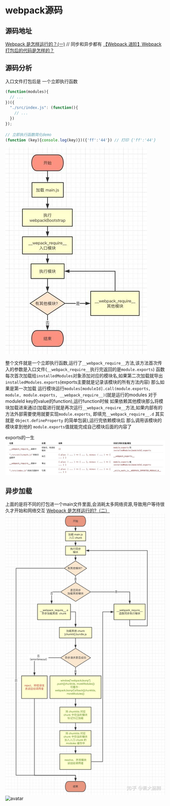 # webpack源码

## 源码地址

[Webpack 是怎样运行的？(一)](https://juejin.cn/post/6844903747508781069)
// 同步和异步都有
[【Webpack 进阶】Webpack 打包后的代码是怎样的？](https://juejin.cn/post/6937086236926410783)

## 源码分析

入口文件打包后是  一个立即执行函数

```js
(function(modules){
  // ...
})({
  "./src/index.js": (function(){
    // ...
  })
});

// 立即执行函数简化demo
(function (key){console.log(key)})({'ff':'44'}) // 打印 {'ff':'44'}
```

![avatar](源码流程.jpg)

整个文件就是一个立即执行函数,运行了`__webpack_require__`方法,该方法首次传入的参数是入口文件(`__webpack_require__`执行完返回的是`module.exports`)
函数每次首次加载给`installedModules`对象添加对应的模块名,如果第二次加载就导出`installedModules.exports`(exports主要就是记录该模块的所有方法内容)
那么如果是第一次加载 运行模块运行`modules[moduleId].call(module.exports, module, module.exports, __webpack_require__)`(就是运行的modules 对于moduleId key的value的function),运行function时候 如果依赖其他模块那么将模块加载进来通过(加载进行就是再次运行`__webpack_require__`方法,如果内部有的方法外部需要使用就要实现`module.exports`, 即填充`__webpack_require__.d` 其实就是 `Object.defineProperty` 的简单包装),运行完依赖模块后 那么调用该模块的模块拿到他的 `module.exports`值就能完成自己模块后面的内容了

exports的一生
![avatar](exports的一生.jpg)

## 异步加载

上面的是将不同的打包进一个main文件里面,会消耗太多网络资源,导致用户等待很久才开始和网络交互
[Webpack 是怎样运行的?（二）](https://zhuanlan.zhihu.com/p/53044886)
![avatar](异步加载.jpg)
![avatar](异步加载2.jpg)
